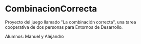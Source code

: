 # CombinacionCorrecta

Proyecto del juego llamado "La combinación correcta", una tarea cooperativa de dos personas para Entornos de Desarrollo.

Alumnos: Manuel y Alejandro
